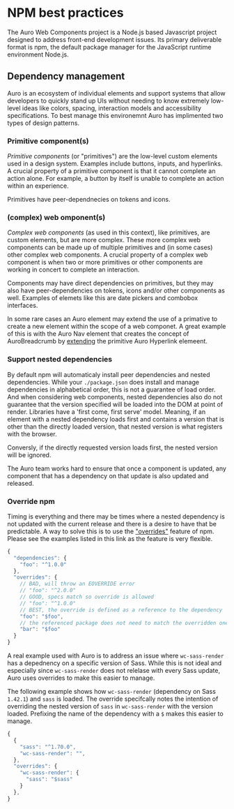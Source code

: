 # NPM best practices

The Auro Web Components project is a Node.js based Javascript project designed to address front-end development issues. Its primary deliverable format is npm, the default package manager for the JavaScript runtime environment Node.js.

## Dependency management

Auro is an ecosystem of individual elements and support systems that allow developers to quickly stand up UIs without needing to know extremely low-level ideas like colors, spacing, interaction models and accessibility specifications. To best manage this environemnt Auro has implimented two types of design patterns.

### Primitive component(s)

_Primitive components_ (or "primitives") are the low-level custom elements used in a design system. Examples include buttons, inputs, and hyperlinks. A crucial property of a primitive component is that it cannot complete an action alone. For example, a button by itself is unable to complete an action within an experience.

Primitives have peer-dependnecies on tokens and icons.

### (complex) web omponent(s)

_Complex web components_ (as used in this context), like primitives, are custom elements, but are more complex. These more complex web components can be made up of multiple primitives and (in some cases) other complex web components. A crucial property of a complex web component is when two or more primitives or other components are working in concert to complete an interaction.

Components may have direct dependencies on primitives, but they may also have peer-dependencies on tokens, icons and/or other components as well. Examples of elemets like this are date pickers and combobox interfaces.

In some rare cases an Auro element may extend the use of a primative to create a new element within the scope of a web componet. A great example of this is with the Auro Nav element that creates the concept of AuroBreadcrumb by [extending](https://github.com/AlaskaAirlines/auro-nav/blob/main/src/auro-breadcrumb.js) the primitive Auro Hyperlink elemeent.

### Support nested dependencies

By default npm will automaticaly install peer dependencies and nested dependencies. While your `./package.json` does install and manage dependencies in alphabetical order, this is not a guarantee of load order. And when considering web components, nested dependencies also do not guarantee that the version specified will be loaded into the DOM at point of render. Libraries have a 'first come, first serve' model. Meaning, if an element with a nested dependency loads first and contains a version that is other than the directly loaded version, that nested version is what registers with the browser.

Conversly, if the directly requested version loads first, the nested version will be ignored.

The Auro team works hard to ensure that once a component is updated, any component that has a dependency on that update is also updated and released.

### Override npm

Timing is everything and there may be times where a nested dependency is not updated with the current release and there is a desire to have that be predictable. A way to solve this is to use the ["overrides"](https://docs.npmjs.com/cli/v10/configuring-npm/package-json#overrides) feature of npm. Please see the examples listed in this link as the feature is very flexible.

```js
{
  "dependencies": {
    "foo": "^1.0.0"
  },
  "overrides": {
    // BAD, will throw an EOVERRIDE error
    // "foo": "^2.0.0"
    // GOOD, specs match so override is allowed
    // "foo": "^1.0.0"
    // BEST, the override is defined as a reference to the dependency
    "foo": "$foo",
    // the referenced package does not need to match the overridden one
    "bar": "$foo"
  }
}
```

A real example used with Auro is to address an issue where `wc-sass-render` has a depednency on a specific version of Sass. While this is not ideal and especially since `wc-sass-render` does not relelase with every Sass update, Auro uses overrides to make this easier to manage.

The following example shows how `wc-sass-render` (dependency on Sass `1.42.1`) and `sass` is loaded. The override specifcally notes the intention of overriding the nested version of `sass` in `wc-sass-render` with the version loaded. Prefixing the name of the dependency with a `$` makes this easier to manage.

```js
{
  {
    "sass": "^1.70.0",
    "wc-sass-render": "",
  },
  "overrides": {
    "wc-sass-render": {
      "sass": "$sass"
    }
  },
}
```
